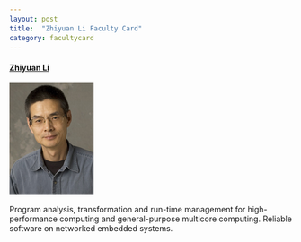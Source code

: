```yaml
---
layout: post
title:  "Zhiyuan Li Faculty Card"
category: facultycard
---
```


#### [Zhiyuan Li](https://www.cs.purdue.edu/homes/ci/) ####

![Zhiyuan Li](assets/zhiyuanli.jpg)

Program analysis, transformation and run-time management for
high-performance computing and general-purpose multicore computing.
Reliable software on networked embedded systems.

